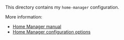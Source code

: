 This directory contains my `home-manager` configuration.

More information:

* [Home Manager manual](https://nix-community.github.io/home-manager/)
* [Home Manager configuration options](https://nix-community.github.io/home-manager/options.html)
